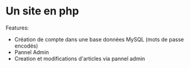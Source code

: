 # Un site en php
Features:
- Création de compte dans une base données MySQL (mots de passe encodés)
- Pannel Admin
- Creation et modifications d'articles via pannel admin
